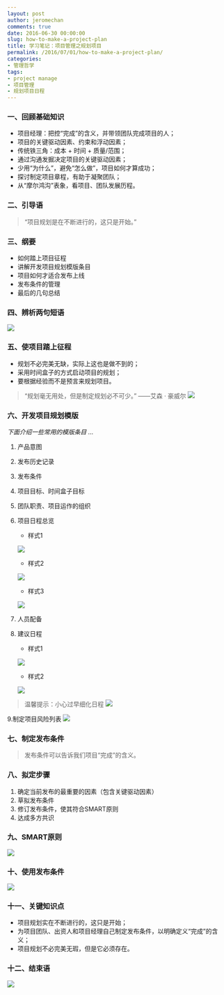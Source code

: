 ```yaml
---
layout: post
author: jeromechan
comments: true
date: 2016-06-30 00:00:00
slug: how-to-make-a-project-plan
title: 学习笔记：项目管理之规划项目
permalink: /2016/07/01/how-to-make-a-project-plan/
categories:
- 管理哲学
tags:
- project manage
- 项目管理
- 规划项目日程
---
```


### 一、回顾基础知识
- 项目经理：把控“完成”的含义，并带领团队完成项目的人；
- 项目的关键驱动因素、约束和浮动因素；
- 传统铁三角：成本 + 时间 + 质量/范围；
- 通过沟通发掘决定项目的关键驱动因素；
- 少用“为什么”，避免“怎么做”，项目如何才算成功；
- 探讨制定项目章程，有助于凝聚团队；
- 从“摩尔鸿沟”表象，看项目、团队发展历程。

### 二、引导语
> “项目规划是在不断进行的，这只是开始。”

### 三、纲要
- 如何踏上项目征程
- 讲解开发项目规划模版条目
- 项目如何才适合发布上线
- 发布条件的管理
- 最后的几句总结

### 四、辨析两句短语

![](/images/2016-06-30-how-to-make-a-project-plan/14673084562094.jpg)

### 五、使项目踏上征程
- 规划不必完美无缺，实际上这也是做不到的；
- 采用时间盒子的方式启动项目的规划；
- 要根据经验而不是预言来规划项目。

> “规划毫无用处，但是制定规划必不可少。”
——艾森 · 豪威尔
![](/images/2016-06-30-how-to-make-a-project-plan/14673086699212.jpg)

### 六、开发项目规划模版
*下面介绍一些常用的模版条目 …*

1. 产品意图
2. 发布历史记录
3. 发布条件
4. 项目目标、时间盒子目标
5. 团队职责、项目运作的组织
6. 项目日程总览

	- 样式1

	![](/images/2016-06-30-how-to-make-a-project-plan/14673089688628.jpg)

	- 样式2

	![](/images/2016-06-30-how-to-make-a-project-plan/14673090092803.jpg)

	- 样式3

	![](/images/2016-06-30-how-to-make-a-project-plan/14673090209493.jpg)

7. 人员配备
8. 建议日程
	- 样式1

	![](/images/2016-06-30-how-to-make-a-project-plan/14673090942241.jpg)
	- 样式2

	![](/images/2016-06-30-how-to-make-a-project-plan/14673091056258.jpg)

> 温馨提示：小心过早细化日程
![](/images/2016-06-30-how-to-make-a-project-plan/14673091416870.jpg)

9.制定项目风险列表 
![](/images/2016-06-30-how-to-make-a-project-plan/14673092036240.jpg)

### 七、制定发布条件
> 发布条件可以告诉我们项目“完成”的含义。

### 八、拟定步骤
1. 确定当前发布的最重要的因素（包含关键驱动因素）
2. 草拟发布条件
3. 修订发布条件，使其符合SMART原则
4. 达成多方共识

### 九、SMART原则
![](/images/2016-06-30-how-to-make-a-project-plan/14673093012558.jpg)

### 十、使用发布条件
![](/images/2016-06-30-how-to-make-a-project-plan/14673093575826.jpg)

### 十一、关键知识点
- 项目规划实在不断进行的，这只是开始；
- 为项目团队、出资人和项目经理自己制定发布条件，以明确定义“完成”的含义；
- 项目规划不必完美无瑕，但是它必须存在。

### 十二、结束语
![](/images/2016-06-30-how-to-make-a-project-plan/14673094267010.jpg)



